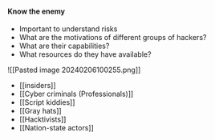 #### Know the enemy   
- Important to understand risks   
- What are the motivations of different groups of hackers?   
- What are their capabilities?   
- What resources do they have available?

![[Pasted image 20240206100255.png]]
- [[insiders]]
- [[Cyber criminals (Professionals)]]
- [[Script kiddies]]
- [[Gray hats]]
- [[Hacktivists]]
- [[Nation-state actors]]